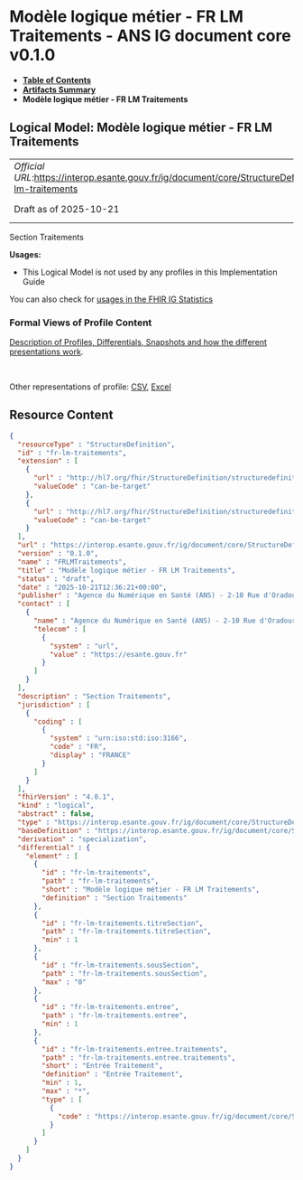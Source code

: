# Modèle logique métier - FR LM Traitements - ANS IG document core v0.1.0

* [**Table of Contents**](toc.md)
* [**Artifacts Summary**](artifacts.md)
* **Modèle logique métier - FR LM Traitements**

## Logical Model: Modèle logique métier - FR LM Traitements 

| | |
| :--- | :--- |
| *Official URL*:https://interop.esante.gouv.fr/ig/document/core/StructureDefinition/fr-lm-traitements | *Version*:0.1.0 |
| Draft as of 2025-10-21 | *Computable Name*:FRLMTraitements |

 
Section Traitements 

**Usages:**

* This Logical Model is not used by any profiles in this Implementation Guide

You can also check for [usages in the FHIR IG Statistics](https://packages2.fhir.org/xig/ans.document.fr.core|current/StructureDefinition/fr-lm-traitements)

### Formal Views of Profile Content

 [Description of Profiles, Differentials, Snapshots and how the different presentations work](http://build.fhir.org/ig/FHIR/ig-guidance/readingIgs.html#structure-definitions). 

 

Other representations of profile: [CSV](StructureDefinition-fr-lm-traitements.csv), [Excel](StructureDefinition-fr-lm-traitements.xlsx) 



## Resource Content

```json
{
  "resourceType" : "StructureDefinition",
  "id" : "fr-lm-traitements",
  "extension" : [
    {
      "url" : "http://hl7.org/fhir/StructureDefinition/structuredefinition-type-characteristics",
      "valueCode" : "can-be-target"
    },
    {
      "url" : "http://hl7.org/fhir/StructureDefinition/structuredefinition-type-characteristics",
      "valueCode" : "can-be-target"
    }
  ],
  "url" : "https://interop.esante.gouv.fr/ig/document/core/StructureDefinition/fr-lm-traitements",
  "version" : "0.1.0",
  "name" : "FRLMTraitements",
  "title" : "Modèle logique métier - FR LM Traitements",
  "status" : "draft",
  "date" : "2025-10-21T12:36:21+00:00",
  "publisher" : "Agence du Numérique en Santé (ANS) - 2-10 Rue d'Oradour-sur-Glane, 75015 Paris",
  "contact" : [
    {
      "name" : "Agence du Numérique en Santé (ANS) - 2-10 Rue d'Oradour-sur-Glane, 75015 Paris",
      "telecom" : [
        {
          "system" : "url",
          "value" : "https://esante.gouv.fr"
        }
      ]
    }
  ],
  "description" : "Section Traitements",
  "jurisdiction" : [
    {
      "coding" : [
        {
          "system" : "urn:iso:std:iso:3166",
          "code" : "FR",
          "display" : "FRANCE"
        }
      ]
    }
  ],
  "fhirVersion" : "4.0.1",
  "kind" : "logical",
  "abstract" : false,
  "type" : "https://interop.esante.gouv.fr/ig/document/core/StructureDefinition/fr-lm-traitements",
  "baseDefinition" : "https://interop.esante.gouv.fr/ig/document/core/StructureDefinition/fr-lm-section",
  "derivation" : "specialization",
  "differential" : {
    "element" : [
      {
        "id" : "fr-lm-traitements",
        "path" : "fr-lm-traitements",
        "short" : "Modèle logique métier - FR LM Traitements",
        "definition" : "Section Traitements"
      },
      {
        "id" : "fr-lm-traitements.titreSection",
        "path" : "fr-lm-traitements.titreSection",
        "min" : 1
      },
      {
        "id" : "fr-lm-traitements.sousSection",
        "path" : "fr-lm-traitements.sousSection",
        "max" : "0"
      },
      {
        "id" : "fr-lm-traitements.entree",
        "path" : "fr-lm-traitements.entree",
        "min" : 1
      },
      {
        "id" : "fr-lm-traitements.entree.traitements",
        "path" : "fr-lm-traitements.entree.traitements",
        "short" : "Entrée Traitement",
        "definition" : "Entrée Traitement",
        "min" : 1,
        "max" : "*",
        "type" : [
          {
            "code" : "https://interop.esante.gouv.fr/ig/document/core/StructureDefinition/fr-lm-traitement"
          }
        ]
      }
    ]
  }
}

```

